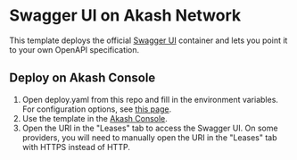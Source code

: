 # Swagger UI on Akash Network

This template deploys the official [Swagger UI](https://github.com/swagger-api/swagger-ui) container and lets you point it to your own OpenAPI specification.

## Deploy on Akash Console

1. Open deploy.yaml from this repo and fill in the environment variables. For configuration options, see [this page](https://github.com/swagger-api/swagger-ui/blob/HEAD/docs/usage/configuration.md).
2. Use the template in the [Akash Console](https://console.akash.network/).
3. Open the URI in the "Leases" tab to access the Swagger UI. On some providers, you will need to manually open the URI in the "Leases" tab with HTTPS instead of HTTP.
